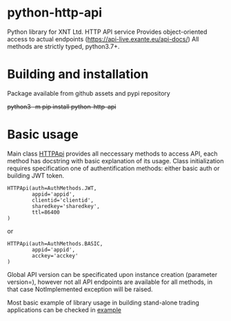 # python-http-api

Python library for XNT Ltd. HTTP API service Provides object-oriented access to actual endpoints (https://api-live.exante.eu/api-docs/)
All methods are strictly typed, python3.7+.

# Building and installation

Package available from github assets and pypi repository

~~python3 -m pip install python-http-api~~

# Basic usage

Main class [HTTPApi](src/xnt/http_api.py#L132) provides all neccessary methods to access API, each method has docstring with basic explanation of its usage.
Class initialization requires specification one of authentification methods: either basic auth or building JWT token.

    HTTPApi(auth=AuthMethods.JWT,
            appid='appid',
            clientid='clientid',
            sharedkey='sharedkey',
            ttl=86400
    )
or

    HTTPApi(auth=AuthMethods.BASIC,
            appid='appid',
            acckey='acckey'
    )

Global API version can be specificated upon instance creation (parameter version=), however not all API endpoints are available for all methods, in that case NotImplemented exception will be raised.

Most basic example of library usage in building stand-alone trading applications can be checked in [example](tests/http_robot.py)
